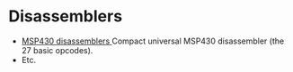 # Disassemblers

- [MSP430 disassemblers  ](MSP430-disassemblers)
Compact universal MSP430 disassembler (the 27 basic opcodes).
- Etc.
